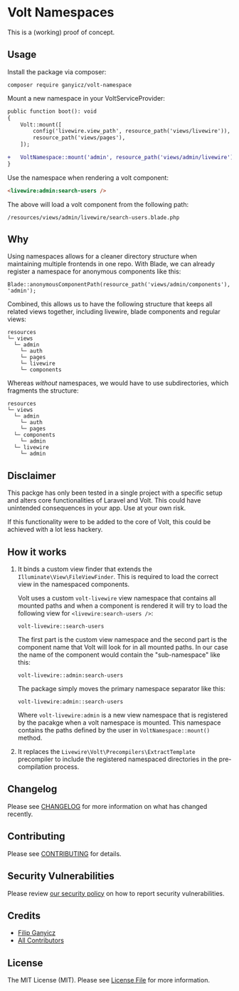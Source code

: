 # Volt Namespaces

This is a (working) proof of concept.

## Usage

Install the package via composer:

```
composer require ganyicz/volt-namespace
```

Mount a new namespace in your VoltServiceProvider:

```diff
public function boot(): void
{
    Volt::mount([
        config('livewire.view_path', resource_path('views/livewire')),
        resource_path('views/pages'),
    ]);

+   VoltNamespace::mount('admin', resource_path('views/admin/livewire'));
}
```

Use the namespace when rendering a volt component:

```html
<livewire:admin:search-users />
```

The above will load a volt component from the following path:

```
/resources/views/admin/livewire/search-users.blade.php
```

## Why

Using namespaces allows for a cleaner directory structure when maintaining multiple frontends in one repo. With Blade, we can already register a namespace for anonymous components like this:

```
Blade::anonymousComponentPath(resource_path('views/admin/components'), 'admin');
```

Combined, this allows us to have the following structure that keeps all related views together, including livewire, blade components and regular views:

```
resources
└─ views
  └─ admin
    └─ auth
    └─ pages
    └─ livewire
    └─ components
```

Whereas _without_ namespaces, we would have to use subdirectories, which fragments the structure:

```
resources
└─ views
  └─ admin
    └─ auth
    └─ pages
  └─ components
    └─ admin
  └─ livewire
    └─ admin
```

## Disclaimer

This packge has only been tested in a single project with a specific setup and alters core functionalities of Laravel and Volt. This could have unintended consequences in your app. Use at your own risk.

If this functionality were to be added to the core of Volt, this could be achieved with a lot less hackery.

## How it works

1. It binds a custom view finder that extends the `Illuminate\View\FileViewFinder`. This is required to load the correct view in the namespaced components.

    Volt uses a custom `volt-livewire` view namespace that contains all mounted paths and when a component is rendered it will try to load the following view for `<livewire:search-users />`:

    ```
    volt-livewire::search-users
    ```

    The first part is the custom view namespace and the second part is the component name that Volt will look for in all mounted paths. In our case the name of the component would contain the "sub-namespace" like this:

    ```
    volt-livewire::admin:search-users
    ```

    The package simply moves the primary namespace separator like this:

    ```
    volt-livewire:admin::search-users
    ```

    Where `volt-livewire:admin` is a new view namespace that is registered by the pacakge when a volt namespace is mounted. This namespace contains the paths defined by the user in `VoltNamespace::mount()` method.

2. It replaces the `Livewire\Volt\Precompilers\ExtractTemplate` precompiler to include the registered namespaced directories in the pre-compilation process.

## Changelog

Please see [CHANGELOG](CHANGELOG.md) for more information on what has changed recently.

## Contributing

Please see [CONTRIBUTING](CONTRIBUTING.md) for details.

## Security Vulnerabilities

Please review [our security policy](../../security/policy) on how to report security vulnerabilities.

## Credits

- [Filip Ganyicz](https://github.com/ganyicz)
- [All Contributors](../../contributors)

## License

The MIT License (MIT). Please see [License File](LICENSE.md) for more information.
